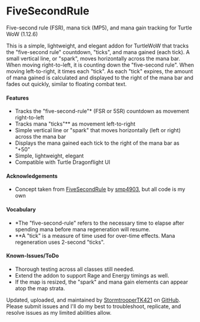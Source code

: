 # FiveSecondRule
Five-second rule (FSR), mana tick (MP5), and mana gain tracking for Turtle WoW (1.12.6)

This is a simple, lightweight, and elegant addon for TurtleWoW that tracks the "five-second rule" countdown, "ticks", and mana gained (each tick). A small vertical line, or "spark", moves horizontally across the mana bar. When moving right-to-left, it is counting down the "five-second rule". When moving left-to-right, it times each "tick". As each "tick" expires, the amount of mana gained is calculated and displayed to the right of the mana bar and fades out quickly, similar to floating combat text.

<h4>Features</h4>

- Tracks the "five-second-rule"* (FSR or 5SR) countdown as movement right-to-left
- Tracks mana "ticks"** as movement left-to-right
- Simple vertical line or "spark" that moves horizontally (left or right) across the mana bar
- Displays the mana gained each tick to the right of the mana bar as "+50"
- Simple, lightweight, elegant
- Compatible with Turtle Dragonflight UI

<h4>Acknowledgements</h4>

- Concept taken from [FiveSecondRule](https://github.com/smp4903/FiveSecondRule) by [smp4903](https://github.com/smp4903), but all code is my own

<h4>Vocabulary</h4>

- *The "five-second-rule" refers to the necessary time to elapse after spending mana before mana regeneration will resume.
- **A "tick" is a measure of time used for over-time effects. Mana regeneration uses 2-second "ticks".

<h4>Known-Issues/ToDo</h4>

- Thorough testing across all classes still needed.
- Extend the addon to support Rage and Energy timings as well.
- If the map is resized, the "spark" and mana gain elements can appear atop the map strata.

Updated, uploaded, and maintained by [StormtrooperTK421](https://discordapp.com/users/237746068844969994) on [GitHub](https://github.com/DustinChecketts/FiveSecondRule).
Please submit issues and I'll do my best to troubleshoot, replicate, and resolve issues as my limited abilities allow.
